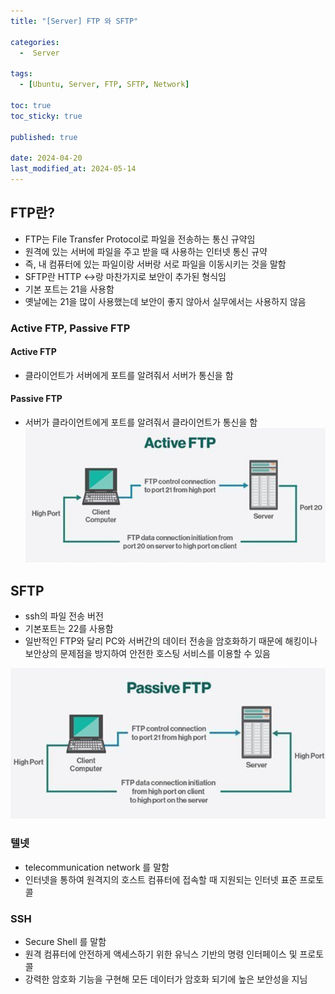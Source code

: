 ```yaml
---
title: "[Server] FTP 와 SFTP"

categories:
  -  Server
  
tags:
  - [Ubuntu, Server, FTP, SFTP, Network]

toc: true
toc_sticky: true

published: true

date: 2024-04-20
last_modified_at: 2024-05-14
---
```

## FTP란?

- FTP는 File Transfer Protocol로 파일을 전송하는 통신 규약임
- 원격에 있는 서버에 파일을 주고 받을 때 사용하는 인터넷 통신 규약
- 즉, 내 컴퓨터에 있는 파일이랑 서버랑 서로 파일을 이동시키는 것을 말함
- SFTP란 HTTP <->랑 마찬가지로 보안이 추가된 형식임
- 기본 포트는 21을 사용함
- 옛날에는 21을 많이 사용했는데 보안이 좋지 않아서 실무에서는 사용하지 않음

### Active FTP, Passive FTP

#### Active FTP
- 클라이언트가 서버에게 포트를 알려줘서 서버가 통신을 함

#### Passive FTP
- 서버가 클라이언트에게 포트를 알려줘서 클라이언트가 통신을 함
![](/images/Pasted%20image%2020240722175233.png)
## SFTP

- ssh의 파일 전송 버전
- 기본포트는 22를 사용함
- 일반적인 FTP와 달리 PC와 서버간의 데이터 전송을 암호화하기 때문에 해킹이나 보안상의 문제점을 방지하여 안전한 호스팅 서비스를 이용할 수 있음

![](/images/Pasted%20image%2020240722175249.png)

### 텔넷
- telecommunication network 를 말함
- 인터넷을 통하여 원격지의 호스트 컴퓨터에 접속할 때 지원되는 인터넷 표준 프로토콜

### SSH 
- Secure Shell 를 말함
- 원격 컴퓨터에 안전하게 액세스하기 위한 유닉스 기반의 명령 인터페이스 및 프로토콜
- 강력한 암호화 기능을 구현해 모든 데이터가 암호화 되기에 높은 보안성을 지님